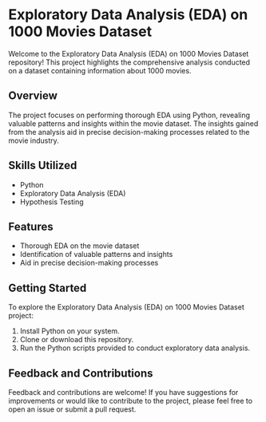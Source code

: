 # Exploratory Data Analysis (EDA) on 1000 Movies Dataset

Welcome to the Exploratory Data Analysis (EDA) on 1000 Movies Dataset repository! This project highlights the comprehensive analysis conducted on a dataset containing information about 1000 movies.

## Overview

The project focuses on performing thorough EDA using Python, revealing valuable patterns and insights within the movie dataset. The insights gained from the analysis aid in precise decision-making processes related to the movie industry.

## Skills Utilized

- Python
- Exploratory Data Analysis (EDA)
- Hypothesis Testing

## Features

- Thorough EDA on the movie dataset
- Identification of valuable patterns and insights
- Aid in precise decision-making processes

## Getting Started

To explore the Exploratory Data Analysis (EDA) on 1000 Movies Dataset project:
1. Install Python on your system.
2. Clone or download this repository.
3. Run the Python scripts provided to conduct exploratory data analysis.

## Feedback and Contributions

Feedback and contributions are welcome! If you have suggestions for improvements or would like to contribute to the project, please feel free to open an issue or submit a pull request.

